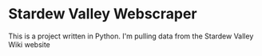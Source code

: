 # Stardew Valley Webscraper

This is a project written in Python. I'm pulling data from the Stardew Valley Wiki website 